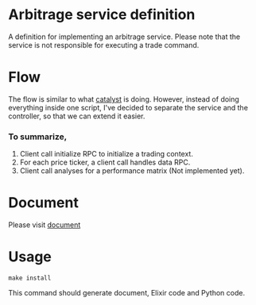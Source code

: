 # Arbitrage service definition

A definition for implementing an arbitrage service. Please note that the service is not responsible for executing a trade command.

# Flow

The flow is similar to what [catalyst](https://github.com/enigmampc/catalyst) is doing. However, instead of doing everything inside one script, I've decided to separate the service and the controller, so that we can extend it easier.

### To summarize,

1. Client call initialize RPC to initialize a trading context.
2. For each price ticker, a client call handles data RPC.
3. Client call analyses for a performance matrix (Not implemented yet).

# Document

Please visit [document](https://zentetsukenz.github.io/arbituer)

# Usage

```
make install
```

This command should generate document, Elixir code and Python code.
